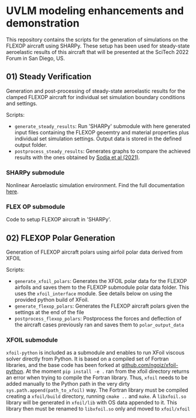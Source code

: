 # UVLM modeling enhancements and demonstration
This repository contains the scripts for the generation of simulations on the FLEXOP aircraft using SHARPy. These setup has been used for steady-state aeroelastic results of this aircraft that will be presented at the SciTech 2022 Forum in San Diego, US.


## 01) Steady Verification
Generation and post-processing of steady-state aeroelastic results for the clamped FLEXOP aircraft for individual set simulation boundary conditions and settings.

Scripts:
* `generate_steady_results`: Run 'SHARPy' submodule with here generated input files containing the FLEXOP geoemtry and material properties plus individual set simulation settings. Output data is stored in the defined output folder. 
* `postprocess_steady_results`: Generates graphs to compare the achieved results with the ones obtained by [Sodja et al (2021)](https://arc.aiaa.org/doi/10.2514/1.C035955).

### SHARPy submodule
Nonlinear Aeroelastic simulation environment. Find the full documentation [here](https://ic-sharpy.readthedocs.io).
### FLEX OP submodule
Code to setup FLEXOP aircraft in 'SHARPy'.

## 02) FLEXOP Polar Generation
Generation of FLEXOP aircraft polars using airfoil polar data derived from XFOIL

Scripts:
* `generate_xfoil_polars`: Generates the XFOIL polar data for the FLEXOP airfoils and saves them to the FLEXOP submodule polar data folder. This uses the `xfoil_interface` module. See details below on using the provided python build of XFoil.
* `generate_flexop_polars`: Generates the FLEXOP aircraft polars given the settings at the end of the file
* `postprocess_flexop_polars`: Postprocess the forces and deflection of the aircraft cases previously ran and saves them to `polar_output_data`

### XFOIL submodule
`xfoil-python` is included as a submodule and enables to run XFoil viscous solver directly from Python. It is based on a compiled set of Fortran libraries, and the base code has been forked at [github.com/ngoiz/xfoil-python](github.com/ngoiz/xfoil-python). At the moment `pip install -e .` ran from the xfoil directory returns an error when trying to compile the Fortran library. Thus, `xfoil` needs to be added manually to the Python path in the very dirty `sys.path.append(path_to_xfoil)` way. The Fortran library must be compiled creating a `xfoil/build` directory, running `cmake ..` and `make`. A `libxfoil.so` library will be generated in `xfoil/lib` with OS data appended to it. This library then must be renamed to `libxfoil.so` only and moved to `xfoil/xfoil`
